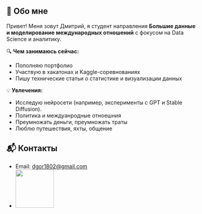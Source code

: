 
## 👋 Обо мне

Привет! Меня зовут Дмитрий, я студент направления **Большие данные и моделирование международных отношений** с фокусом на Data Science и аналитику.

🔍 **Чем занимаюсь сейчас:**
- Пополняю портфолио
- Участвую в хакатонах и Kaggle-соревнованиях
- Пишу технические статьи о статистике и визуализации данных

💡 **Увлечения:**
- Исследую нейросети (например, эксперименты с GPT и Stable Diffusion).
- Политика и междуанродные отноешния
- Преумножать деньги, преумножать траты
- Люблю путешествия, яхты, общение

## 📬 Контакты
- Email: dgor1802@gmail.com
- [<img src="https://img.shields.io/badge/Telegram-2CA5E0?logo=telegram&logoColor=white" width="100"/>](https://t.me/laharpe) 
